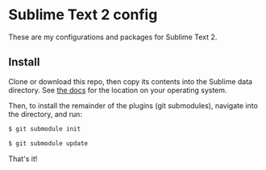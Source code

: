 # Sublime Text 2 config

These are my configurations and packages for Sublime Text 2.

## Install
Clone or download this repo, then copy its contents into the Sublime data directory.
See [the docs](http://www.sublimetext.com/docs/2/revert.html) for the location on your operating system.

Then, to install the remainder of the plugins (git submodules), navigate into the directory, and run:

```sh
$ git submodule init
```

```sh
$ git submodule update
```

That's it!
